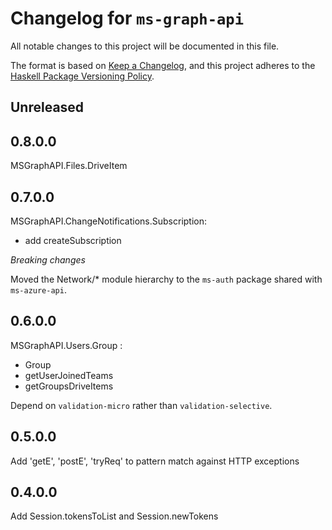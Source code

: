 # Changelog for `ms-graph-api`

All notable changes to this project will be documented in this file.

The format is based on [Keep a Changelog](https://keepachangelog.com/en/1.0.0/),
and this project adheres to the
[Haskell Package Versioning Policy](https://pvp.haskell.org/).

## Unreleased



## 0.8.0.0

MSGraphAPI.Files.DriveItem




## 0.7.0.0

MSGraphAPI.ChangeNotifications.Subscription:
- add createSubscription

*Breaking changes*

Moved the Network/* module hierarchy to the `ms-auth` package shared with `ms-azure-api`.

## 0.6.0.0

MSGraphAPI.Users.Group :
- Group
- getUserJoinedTeams
- getGroupsDriveItems

Depend on `validation-micro` rather than `validation-selective`.

## 0.5.0.0

Add 'getE', 'postE', 'tryReq' to pattern match against HTTP exceptions

## 0.4.0.0

Add Session.tokensToList and Session.newTokens
